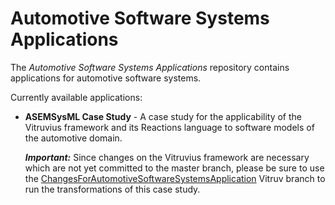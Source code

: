 # Automotive Software Systems Applications

The *Automotive Software Systems Applications* repository contains applications for automotive software systems.

Currently available applications:

+ **ASEMSysML Case Study** - A case study for the applicability of the Vitruvius framework and its Reactions language to software models of the automotive domain.

	***Important:*** Since changes on the Vitruvius framework are necessary which are not yet committed to the master branch, please be sure to use the [ChangesForAutomotiveSoftwareSystemsApplication](https://github.com/vitruv-tools/Vitruv/tree/ChangesForAutomotiveSoftwareSystemsApplication) Vitruv branch to run the transformations of this case study.